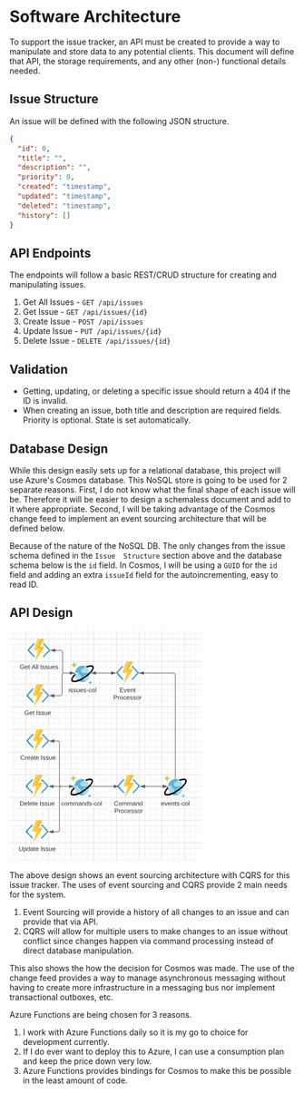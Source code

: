 # Software Architecture

To support the issue tracker, an API must be created to provide a way to manipulate and store 
data to any potential clients. This document will define that API, the storage requirements, and 
any other (non-) functional details needed.

## Issue Structure

An issue will be defined with the following JSON structure.

```json
{
  "id": 0,
  "title": "",
  "description": "",
  "priority": 0,
  "created": "timestamp",
  "updated": "timestamp",
  "deleted": "timestamp",
  "history": []
}
```

## API Endpoints

The endpoints will follow a basic REST/CRUD structure for creating and manipulating issues.

1. Get All Issues - `GET /api/issues`
2. Get Issue - `GET /api/issues/{id}`
3. Create Issue - `POST /api/issues`
4. Update Issue - `PUT /api/issues/{id}`
5. Delete Issue - `DELETE /api/issues/{id}`

## Validation

* Getting, updating, or deleting a specific issue should return a 404 if the ID is invalid.
* When creating an issue, both title and description are required fields. Priority is optional. State 
is set automatically.

## Database Design

While this design easily sets up for a relational database, this project will use Azure's Cosmos 
database. This NoSQL store is going to be used for 2 separate reasons. First, I do not know what the 
final shape of each issue will be. Therefore it will be easier to design a schemaless document and add 
to it where appropriate. Second, I will be taking advantage of the Cosmos change feed to implement an 
event sourcing architecture that will be defined below.

Because of the nature of the NoSQL DB. The only changes from the issue schema defined in the `Issue 
Structure` section above and the database schema below is the `id` field. In Cosmos, I will be using a 
`GUID` for the `id` field and adding an extra `issueId` field for the autoincrementing, easy to read ID.

## API Design

![API Design](imgs/api-design.png)

The above design shows an event sourcing architecture with CQRS for this issue tracker. The uses of 
event sourcing and CQRS provide 2 main needs for the system.

1. Event Sourcing will provide a history of all changes to an issue and can provide that via API.
2. CQRS will allow for multiple users to make changes to an issue without conflict since changes happen 
via command processing instead of direct database manipulation.

This also shows the how the decision for Cosmos was made. The use of the change feed provides a way to 
manage asynchronous messaging without having to create more infrastructure in a messaging bus nor 
implement transactional outboxes, etc.

Azure Functions are being chosen for 3 reasons.

1. I work with Azure Functions daily so it is my go to choice for development currently.
2. If I do ever want to deploy this to Azure, I can use a consumption plan and keep the price down very 
low.
3. Azure Functions provides bindings for Cosmos to make this be possible in the least amount of code.

